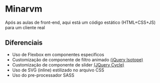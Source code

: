 # Minarvm
Após as aulas de front-end, aqui está um código estático (HTML+CSS+JS) para um cliente real

## Diferenciais
* Uso de Flexbox em componentes específicos
* Customização de componente de filtro animado [(jQuery Isotope)](https://isotope.metafizzy.co/)
* Customização de componente de slider [(JQuery Cycle)](http://jquery.malsup.com/cycle2/)
* Uso de SVG (inline) estilizado no arquivo CSS
* Uso do pre-processador SASS
